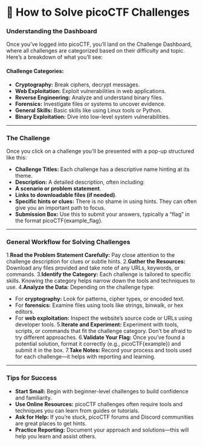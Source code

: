# 🌟 How to Solve picoCTF Challenges


### Understanding the Dashboard

Once you’ve logged into picoCTF, you’ll land on the Challenge Dashboard, where all challenges are categorized based on their difficulty and topic. Here’s a breakdown of what you’ll see:

#### Challenge Categories:

- **Cryptography:** Break ciphers, decrypt messages.
- **Web Exploitation:** Exploit vulnerabilities in web applications.
- **Reverse Engineering:** Analyze and understand binary files.
- **Forensics:** Investigate files or systems to uncover evidence.
- **General Skills:** Basic skills like using Linux tools or Python.
- **Binary Exploitation:** Dive into low-level system vulnerabilities.


---

### The Challenge

Once you click on a challenge you'll be presented with a pop-up structured like this:

- **Challenge Titles:** Each challenge has a descriptive name hinting at its theme.
- **Description:** A detailed description, often including:
- **A scenario or problem statement**.
- **Links to downloadable files (if needed)**.
- **Specific hints or clues:** There is no shame in using hints. They can often give you an important path to focus.
- **Submission Box:** Use this to submit your answers, typically a “flag” in the format picoCTF{example_flag}.


---

### General Workflow for Solving Challenges


1.**Read the Problem Statement Carefully:** Pay close attention to the challenge description for clues or subtle hints.
2.**Gather the Resources:** Download any files provided and take note of any URLs, keywords, or commands.
3.**Identify the Category:** Each challenge is tailored to specific skills. Knowing the category helps narrow down the tools and techniques to use.
4.**Analyze the Data:** Depending on the challenge type:
- For **cryptography:** Look for patterns, cipher types, or encoded text.
- For **forensics:** Examine files using tools like strings, binwalk, or hex editors.
- For **web exploitation:** Inspect the website’s source code or URLs using developer tools.
5.**Iterate and Experiment:** Experiment with tools, scripts, or commands that fit the challenge category. Don’t be afraid to try different approaches.
6.**Validate Your Flag:** Once you’ve found a potential solution, format it correctly (e.g., picoCTF{example}) and submit it in the box.
7.**Take Notes:** Record your process and tools used for each challenge—it helps with reporting and learning.


---

### Tips for Success

- **Start Small:** Begin with beginner-level challenges to build confidence and familiarity.
- **Use Online Resources:** picoCTF challenges often require tools and techniques you can learn from guides or tutorials.
- **Ask for Help:** If you’re stuck, picoCTF forums and Discord communities are great places to get hints.
- **Practice Reporting:** Document your approach and solutions—this will help you learn and assist others.
